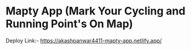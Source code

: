 # Mapty App (Mark Your Cycling and Running Point's On Map)
Deploy Link:- https://akashpanwar4411-mapty-app.netlify.app/
